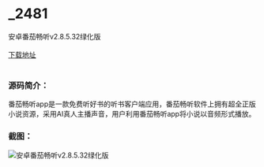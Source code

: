 # _2481
安卓番茄畅听v2.8.5.32绿化版
<br/></br>
[下载地址](https://www.uuid2.com/2481.html "下载地址")
<br/></br>
<h3>源码简介：</h3>
<p>番茄畅听app是一款免费听好书的听书客户端应用，番茄畅听软件上拥有超全正版小说资源，采用AI真人主播声音，用户利用番茄畅听app将小说以音频形式播放。<p>
<h3>截图：</h3>
<img src="https://www.uuid2.com/wp-content/uploads/img/202108/9ebf36e165.png" alt="安卓番茄畅听v2.8.5.32绿化版">
